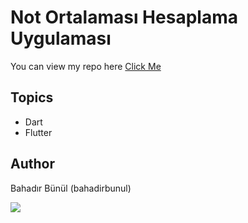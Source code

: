 # Not Ortalaması Hesaplama Uygulaması

You can view my repo here 
[Click Me](https://github.com/bahadirbunul/not_ortalamasi_hesaplayici)

## Topics

- Dart
- Flutter

## Author

Bahadır Bünül (bahadirbunul)

<img src="images/demoimg.jpg">



